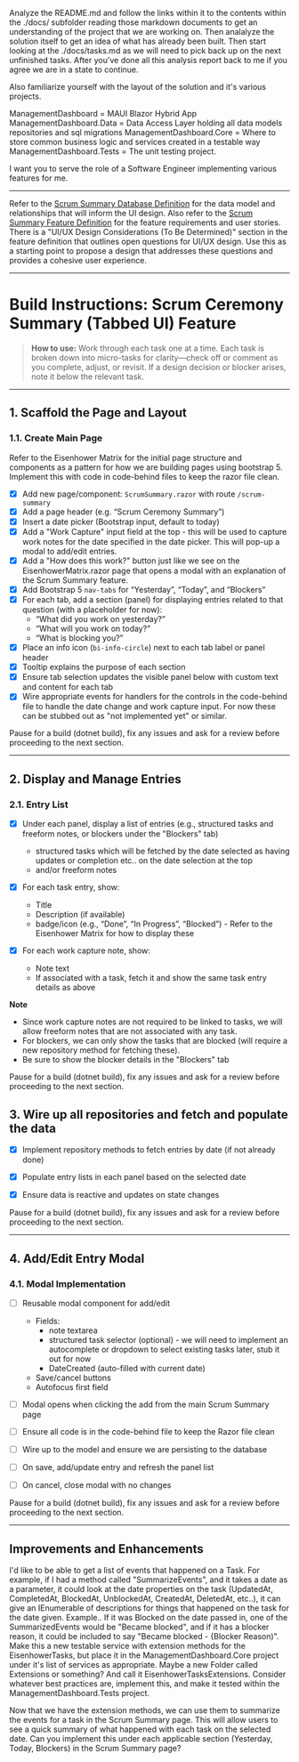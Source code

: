 Analyze the README.md and follow the links within it to the contents within the ./docs/ subfolder reading those markdown documents to get an understanding of the project that we are working on.  Then analalyze the solution itself to get an idea of what has already been built.  Then start looking at the ./docs/tasks.md as we will need to pick back up on the next unfinished tasks.  After you've done all this analysis report back to me if you agree we are in a state to continue.

Also familiarize yourself with the layout of the solution and it's various projects.

ManagementDashboard = MAUI Blazor Hybrid App
ManagementDashboard.Data = Data Access Layer holding all data models repositories and sql migrations
ManagementDashboard.Core = Where to store common business logic and services created in a testable way
ManagementDashboard.Tests = The unit testing project.

I want you to serve the role of a Software Engineer implementing various features for me.

----------------

Refer to the [Scrum Summary Database Definition](feature-scrum-summary-database.md) for the data model and relationships that will inform the UI design. Also refer to the [Scrum Summary Feature Definition](feature-scrum-summary.md) for the feature requirements and user stories.  There is a "UI/UX Design Considerations (To Be Determined)" section in the feature definition that outlines open questions for UI/UX design.  Use this as a starting point to propose a design that addresses these questions and provides a cohesive user experience.

---

# **Build Instructions: Scrum Ceremony Summary (Tabbed UI) Feature**

> **How to use:**
> Work through each task one at a time.
> Each task is broken down into micro-tasks for clarity—check off or comment as you complete, adjust, or revisit.
> If a design decision or blocker arises, note it below the relevant task.

---

## 1. Scaffold the Page and Layout

### 1.1. Create Main Page

Refer to the Eisenhower Matrix for the initial page structure and components as a pattern for how we are building pages using bootstrap 5.  Implement this with code in code-behind files to keep the razor file clean.

* [x] Add new page/component: `ScrumSummary.razor` with route `/scrum-summary`
* [x] Add a page header (e.g. “Scrum Ceremony Summary”)
* [x] Insert a date picker (Bootstrap input, default to today)
* [x] Add a "Work Capture" input field at the top - this will be used to capture work notes for the date specified in the date picker.  This will pop-up a modal to add/edit entries.
* [x] Add a "How does this work?" button just like we see on the EisenhowerMatrix.razor page that opens a modal with an explanation of the Scrum Summary feature.
* [x] Add Bootstrap 5 `nav-tabs` for “Yesterday”, “Today”, and “Blockers”
* [x] For each tab, add a section (panel) for displaying entries related to that question (with a placeholder for now):
  * “What did you work on yesterday?”
  * “What will you work on today?”
  * “What is blocking you?”
* [x] Place an info icon (`bi-info-circle`) next to each tab label or panel header
* [x] Tooltip explains the purpose of each section
* [x] Ensure tab selection updates the visible panel below with custom text and content for each tab 
* [x] Wire appropriate events for handlers for the controls in the code-behind file to handle the date change and work capture input.  For now these can be stubbed out as "not implemented yet" or similar.

Pause for a build (dotnet build), fix any issues and ask for a review before proceeding to the next section.

---

## 2. Display and Manage Entries

### 2.1. Entry List

* [x] Under each panel, display a list of entries (e.g., structured tasks and freeform notes, or blockers under the "Blockers" tab)
  * structured tasks which will be fetched by the date selected as having updates or completion etc.. on the date selection at the top 
  * and/or freeform notes
* [x] For each task entry, show:

  * Title
  * Description (if available)
  * badge/icon (e.g., “Done”, “In Progress”, “Blocked”) - Refer to the Eisenhower Matrix for how to display these

* [x] For each work capture note, show:

  * Note text
  * If associated with a task, fetch it and show the same task entry details as above

**Note**
* Since work capture notes are not required to be linked to tasks, we will allow freeform notes that are not associated with any task.
* For blockers, we can only show the tasks that are blocked (will require a new repository method for fetching these).
* Be sure to show the blocker details in the "Blockers" tab

Pause for a build (dotnet build), fix any issues and ask for a review before proceeding to the next section.


## 3. Wire up all repositories and fetch and populate the data


* [x] Implement repository methods to fetch entries by date (if not already done)
* [x] Populate entry lists in each panel based on the selected date
* [x] Ensure data is reactive and updates on state changes


Pause for a build (dotnet build), fix any issues and ask for a review before proceeding to the next section.

---

## 4. Add/Edit Entry Modal

### 4.1. Modal Implementation

* [ ] Reusable modal component for add/edit

  * Fields: 
    * note textarea
    * structured task selector (optional) - we will need to implement an autocomplete or dropdown to select existing tasks later, stub it out for now
    * DateCreated (auto-filled with current date)
  * Save/cancel buttons
  * Autofocus first field

* [ ] Modal opens when clicking the add from the main Scrum Summary page
* [ ] Ensure all code is in the code-behind file to keep the Razor file clean
* [ ] Wire up to the model and ensure we are persisting to the database
* [ ] On save, add/update entry and refresh the panel list
* [ ] On cancel, close modal with no changes

Pause for a build (dotnet build), fix any issues and ask for a review before proceeding to the next section.

---

## Improvements and Enhancements

I'd like to be able to get a list of events that happened on a Task. For example, if I had a method called "SummarizeEvents", and it takes a date as a parameter, it could look at the date properties on the task (UpdatedAt, CompletedAt, BlockedAt, UnblockedAt, CreatedAt, DeletedAt, etc..), it can give an IEnumerable of descriptions for things that happened on the task for the date given. Example.. If it was Blocked on the date passed in, one of the SummarizedEvents would be "Became blocked", and if it has a blocker reason, it could be included to say "Became blocked - {Blocker Reason)". Make this a new testable service with extension methods for the EisenhowerTasks, but place it in the ManagementDashboard.Core project under it's list of services as appropriate. Maybe a new Folder called Extensions or something? And call it EisenhowerTasksExtensions. Consider whatever best practices are, implement this, and make it tested within the ManagementDashboard.Tests project.

Now that we have the extension methods, we can use them to summarize the events for a task in the Scrum Summary page. This will allow users to see a quick summary of what happened with each task on the selected date.  Can you implement this under each applicable section (Yesterday, Today, Blockers) in the Scrum Summary page?
